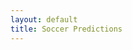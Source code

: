 ```yaml
---
layout: default
title: Soccer Predictions
---
```

<html>
  <head>
    <title>Soccer Predictions</title>
    <meta name="viewport" content="width=device-width, initial-scale=1">
    <link rel="stylesheet" href="{{ site.baseurl }}/styles.css">
  </head>
  <body>

  <div id="csv-table-container"></div>

  <script>
    // Fetch CSV data and display in a table
    fetch("{{ site.baseurl }}/predictions.csv")
      .then(response => response.text())
      .then(data => {
        // Convert CSV to an array of arrays
        const csvArray = data.split('\n').map(row => row.split(','));

        // Create HTML table
        const table = document.createElement('table');
        table.classList.add('styled-table');

        // Create table header
        const thead = document.createElement('thead');
        const headerRow = document.createElement('tr');

        const columnsToDisplay = ['start_time', 'home_team', 'away_team', 'prediction'];

        columnsToDisplay.forEach(column => {
            // Capitalize the heading and remove underscores
            const columnHeader = column.replace('_', ' ').toUpperCase();

            const th = document.createElement('th');
            th.textContent = columnHeader;
            headerRow.appendChild(th);
        });
        const th = document.createElement('th');
        th.textContent = 'ODD';
        headerRow.appendChild(th);
        
        const th = document.createElement('th');
        th.textContent = 'STATUS';
        headerRow.appendChild(th);

        thead.appendChild(headerRow);
        table.appendChild(thead);

        // Create table body
        const tbody = document.createElement('tbody');
        for (let i = csvArray.length - 1; i > 0; i--) {
          const row = document.createElement('tr');
          columnsToDisplay.forEach(column => {
            const columnIndex = csvArray[0].indexOf(column);
            const td = document.createElement('td');
            td.textContent = csvArray[i][columnIndex];
            row.appendChild(td);
          });         
          
          const td = document.createElement('td');
          const odd = csvArray[i][9] ? csvArray[i][9].trim() : '';
          td.textContent = odd;
          row.appendChild(td);

          const td = document.createElement('td');
          const status = csvArray[i][8] ? csvArray[i][8].trim() : '';
          
          if (status === 'WON') {
            td.innerHTML = '<img src="{{ site.baseurl }}/tick.png" alt="Green Tick" />';
          } else if (status === 'LOST') {
            td.innerHTML = '<img src="{{ site.baseurl }}/cross.png" alt="Red Cross" />';
          } else{
            td.textContent = status;
          }
          
          row.appendChild(td);

          tbody.appendChild(row);
        }
        table.appendChild(tbody);

        // Append table to the container
        document.getElementById('csv-table-container').appendChild(table);
      })
      .catch(error => console.error('Error fetching CSV:', error));
  </script>
  </body>
</html> 